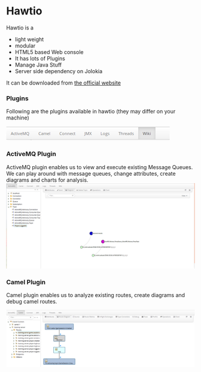 Hawtio
======

Hawtio is a
* light weight
* modular
* HTML5 based Web console
* It has lots of Plugins
* Manage Java Stuff
* Server side dependency on Jolokia

It can be downloaded from [the official website](http://hawt.io/)

### Plugins
Following are the plugins available in hawtio (they may differ on your machine)

![Image of Plugin](./plugins.png)

### ActiveMQ Plugin
ActiveMQ plugin enables us to view and execute existing Message Queues.
We can play around with message queues, change attributes, create diagrams and charts for analysis.
![Image of ActiveMQ Plugin](./hawtio-activeMQ--plugin.png)

### Camel Plugin
Camel plugin enables us to analyze existing routes, create diagrams and debug camel routes.

![Image of Camel Plugin](./hawtio-camel-plugin.png)
